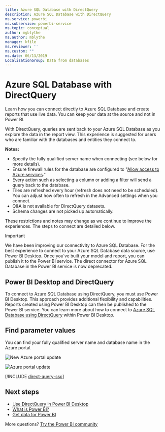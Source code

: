 ```yaml
---
title: Azure SQL Database with DirectQuery
description: Azure SQL Database with DirectQuery
ms.service: powerbi
ms.subservice: powerbi-service
ms.topic: conceptual
author: mgblythe
ms.author: mblythe
manager: kfile
ms.reviewer: ''
ms.custom: ""
ms.date: 06/13/2019
LocalizationGroup: Data from databases
---
```


# Azure SQL Database with DirectQuery

Learn how you can connect directly to Azure SQL Database and create reports that use live data. You can keep your data at the source and not in Power BI.

With DirectQuery, queries are sent back to your Azure SQL Database as you explore the data in the report view. This experience is suggested for users who are familiar with the databases and entities they connect to.

**Notes:**

* Specify the fully qualified server name when connecting (see below for more details).
* Ensure firewall rules for the database are configured to "[Allow access to Azure services](https://docs.microsoft.com/azure/sql-database/sql-database-networkaccess-overview#allow-azure-services)."
* Every action such as selecting a column or adding a filter will send a query back to the database.
* Tiles are refreshed every hour (refresh does not need to be scheduled). You can adjust how often to refresh in the Advanced settings when you connect.
* Q&A is not available for DirectQuery datasets.
* Schema changes are not picked up automatically.

These restrictions and notes may change as we continue to improve the experiences. The steps to connect are detailed below.

> [!Important]
> We have been improving our connectivity to Azure SQL Database.  For the best experience to connect to your Azure SQL Database data source, use Power BI Desktop.  Once you've built your model and report, you can publish it to the Power BI service.  The direct connector for Azure SQL Database in the Power BI service is now deprecated.

## Power BI Desktop and DirectQuery

To connect to Azure SQL Database using DirectQuery, you must use Power BI Desktop. This approach provides additional flexibility and capabilities. Reports created using Power BI Desktop can then be published to the Power BI service. You can learn more about how to connect to [Azure SQL Database using DirectQuery](desktop-use-directquery.md) within Power BI Desktop.

## Find parameter values

You can find your fully qualified server name and database name in the Azure portal.

![New Azure portal update](media/service-azure-sql-database-with-direct-connect/azureportnew_update.png)

![Azure portal update](media/service-azure-sql-database-with-direct-connect/azureportal_update.png)

[!INCLUDE [direct-query-sso](includes/direct-query-sso.md)]

## Next steps

* [Use DirectQuery in Power BI Desktop](desktop-use-directquery.md)  
* [What is Power BI?](power-bi-overview.md)  
* [Get data for Power BI](service-get-data.md)  

More questions? [Try the Power BI community](http://community.powerbi.com/)
